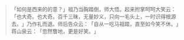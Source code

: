 > 「如何是西来的的意？​」祖乃当胸踏倒，师大悟。起来拊掌呵呵大笑云：​「也大奇。也大奇。百千三昧，无量妙义，只向一毛头上，一时识得根源去。​」乃作礼而退。师后告众云：​「自从一吃马祖踏，直至如今笑不休。​」蒋山泉云：​「忽然瞥地，更是好笑。​」



